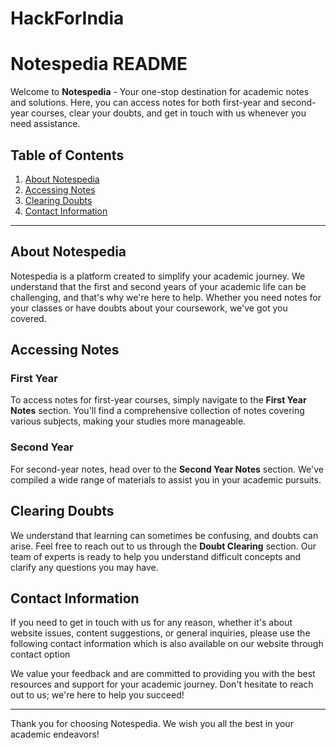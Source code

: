 # HackForIndia

# Notespedia README

Welcome to **Notespedia** - Your one-stop destination for academic notes and solutions. Here, you can access notes for both first-year and second-year courses, clear your doubts, and get in touch with us whenever you need assistance.

## Table of Contents
1. [About Notespedia](#about-notespedia)
2. [Accessing Notes](#accessing-notes)
3. [Clearing Doubts](#clearing-doubts)
4. [Contact Information](#contact-information)

---

## About Notespedia

Notespedia is a platform created to simplify your academic journey. We understand that the first and second years of your academic life can be challenging, and that's why we're here to help. Whether you need notes for your classes or have doubts about your coursework, we've got you covered.

## Accessing Notes

### First Year
To access notes for first-year courses, simply navigate to the **First Year Notes** section. You'll find a comprehensive collection of notes covering various subjects, making your studies more manageable.

### Second Year
For second-year notes, head over to the **Second Year Notes** section. We've compiled a wide range of materials to assist you in your academic pursuits.

## Clearing Doubts

We understand that learning can sometimes be confusing, and doubts can arise. Feel free to reach out to us through the **Doubt Clearing** section. Our team of experts is ready to help you understand difficult concepts and clarify any questions you may have.

## Contact Information

If you need to get in touch with us for any reason, whether it's about website issues, content suggestions, or general inquiries, please use the following contact information which is also available on our website through contact option 


We value your feedback and are committed to providing you with the best resources and support for your academic journey. Don't hesitate to reach out to us; we're here to help you succeed!

---

Thank you for choosing Notespedia. We wish you all the best in your academic endeavors!
